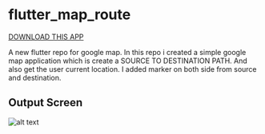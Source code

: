 # flutter_map_route

[DOWNLOAD THIS APP](https://play.google.com/store/apps/details?id=com.shubham.flutter_whats_me)


A new flutter repo for google map. In this repo i created a simple google map application which is create a SOURCE TO DESTINATION PATH. And also get the user current location. I added marker on both side from source and destination.

## Output Screen

![alt text](https://raw.githubusercontent.com/Shubham-Narkhede/flutter_google_map_route/master/collage.png)
